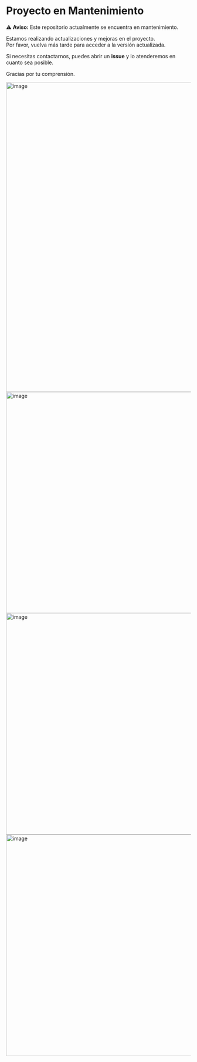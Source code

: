 # Proyecto en Mantenimiento

⚠️ **Aviso:** Este repositorio actualmente se encuentra en mantenimiento.

Estamos realizando actualizaciones y mejoras en el proyecto.  
Por favor, vuelva más tarde para acceder a la versión actualizada.

Si necesitas contactarnos, puedes abrir un **issue** y lo atenderemos en cuanto sea posible.

Gracias por tu comprensión.



<img width="1476" height="842" alt="image" src="https://github.com/user-attachments/assets/f97e6590-3e1a-498a-98dd-7c03f20c243a" />


<img width="616" height="601" alt="image" src="https://github.com/user-attachments/assets/1e915c40-be40-4796-9c23-7c4585eacf3d" />


<img width="536" height="602" alt="image" src="https://github.com/user-attachments/assets/c5fd5a4a-5089-4421-b5b7-f6dd718276e7" />

<img width="536" height="602" alt="image" src="https://github.com/user-attachments/assets/9273b275-4090-40bd-b6be-9077b8d0b94e" />
